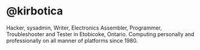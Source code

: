 # @kirbotica  
Hacker, sysadmin, Writer, Electronics Assembler, Programmer, Troubleshooter and Tester in Etobicoke, Ontario. Computing personally and professionally on all manner of platforms since 1980.

<!---
kirbotica/kirbotica is a ✨ special ✨ repository because its `README.md` (this file) appears on your GitHub profile.
You can click the Preview link to take a look at your changes.
--->
